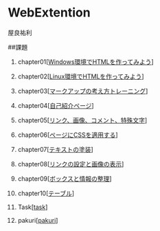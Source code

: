 # WebExtention
屋良祐利

##課題
1. chapter01[[Windows環境でHTMLを作ってみよう](chapter01/ch01-firsthtml-win.html)]
2. chapter02[[Linux環境でHTMLを作ってみよう](chapter02/ch02-firsthtml-linux.html)]
3. chapter03[[マークアップの考え方トレーニング](chapter03/ch03-markuptag1.html)]
4. chapter04[[自己紹介ページ](chapter04/ch04-markuptag1.html)]
5. chapter05[[リンク、画像、コメント、特殊文字](chapter05/ch05-markuptag2.html)]
6. chapter06[[ページにCSSを適用する](chapter06/index.html)]
7. chapter07[[テキストの塗装](chapter07/ch07-fontsytle.html)]
8. chapter08[[リンクの設定と画像の表示](chapter08)]
9. chapter09[[ボックスと情報の整理](chapter09)]
10. chapter10[[テーブル](chapter10/ch10-table.html)]

11. Task[[task](Task01/index.html)]

12. pakuri[[pakuri](pakuri/index.html)]

